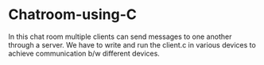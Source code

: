 # Chatroom-using-C

In this chat room multiple clients can send messages to one another through a server.
We have to write and run the client.c in various devices to achieve communication b/w different devices.

